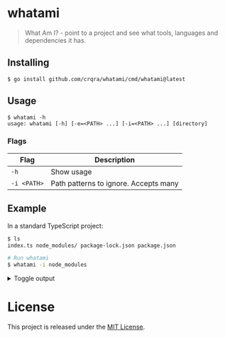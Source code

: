 # whatami

> What Am I? - point to a project and see what tools, languages and dependencies
> it has.

## Installing

```console
$ go install github.com/crqra/whatami/cmd/whatami@latest
```

## Usage

```
$ whatami -h
usage: whatami [-h] [-e=<PATH> ...] [-i=<PATH> ...] [directory]
```

### Flags

| Flag        | Description                           |
| ----------- | ------------------------------------- |
| `-h`        | Show usage                            |
| `-i <PATH>` | Path patterns to ignore. Accepts many |

## Example

In a standard TypeScript project:

```bash
$ ls
index.ts node_modules/ package-lock.json package.json

# Run whatami
$ whatami -i node_modules
```

<details>
<summary>Toggle output</summary>

```json
{
  "tools": {
    "node": {},
    "npm": {},
    "tsc": {
      "version": "^4.7.3"
    }
  },
  "dependencies": {
    "express": {
      "version": "^4.18.1",
      "type": "production"
    },
    "typescript": {
      "version": "^4.7.3",
      "type": "development"
    }
  },
  "languages": {
    "typescript": {}
  }
}
```

</details>

# License

This project is released under the [MIT License](LICENSE).
